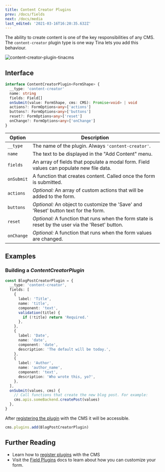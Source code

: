```yaml
---
title: Content Creator Plugins
prev: /docs/fields
next: /docs/media
last_edited: '2021-03-16T16:20:35.632Z'
---
```


The ability to create content is one of the key responsibilities of any CMS. The `content-creator` plugin type is one way Tina lets you add this behaviour.

![content-creator-plugin-tinacms](/img/content-creator-ex.jpg)

## Interface

```ts
interface ContentCreatorPlugin<FormShape> {
  __type: 'content-creator'
  name: string
  fields: Field[]
  onSubmit(value: FormShape, cms: CMS): Promise<void> | void
  actions?: FormOptions<any>['actions']
  buttons?: FormOptions<any>['buttons']
  reset?: FormOptions<any>['reset']
  onChange?: FormOptions<any>['onChange']
}
```

| Option     | Description                                                                                       |
| ---------- | ------------------------------------------------------------------------------------------------- |
| `__type`   | The name of the plugin. Always `'content-creator'`.                                               |
| `name`     | The text to be displayed in the "Add Content" menu.                                               |
| `fields`   | An array of fields that populate a modal form. Field values can populate new file data.           |
| `onSubmit` | A function that creates content. Called once the form is submitted.                               |
| `actions`  | *Optional:* An array of custom actions that will be added to the form.                            |
| `buttons`  | *Optional:* An object to customize the 'Save' and 'Reset' button text for the form.               |
| `reset`    | *Optional:* A function that runs when the form state is reset by the user via the 'Reset' button. |
| `onChange` | *Optional:* A function that runs when the form values are changed.                                |

## Examples

### Building a _ContentCreatorPlugin_

```ts
const BlogPostCreatorPlugin = {
  __type: 'content-creator',
  fields: [
    {
      label: 'Title',
      name: 'title',
      component: 'text',
      validation(title) {
        if (!title) return 'Required.'
      },
    },
    {
      label: 'Date',
      name: 'date',
      component: 'date',
      description: 'The default will be today.',
    },
    {
      label: 'Author',
      name: 'author_name',
      component: 'text',
      description: 'Who wrote this, yo?',
    },
  ],
  onSubmit(values, cms) {
    // Call functions that create the new blog post. For example:
    cms.apis.someBackend.createPost(values)
  },
}
```

After [registering the plugin](/docs/plugins#adding-plugins) with the CMS it will be accessible.

```ts
cms.plugins.add(BlogPostCreatorPlugin)
```

## Further Reading

- Learn how to [register plugins](/docs/plugins#adding-plugins) with the CMS
- Visit the [Field Plugins](/docs/plugins/fields) docs to learn about how you can customize your form.
